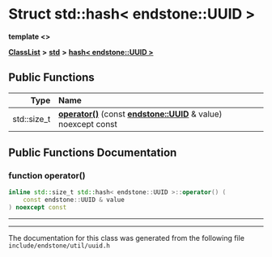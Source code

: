 

# Struct std::hash&lt; endstone::UUID &gt;

**template &lt;&gt;**



[**ClassList**](annotated.md) **>** [**std**](namespacestd.md) **>** [**hash&lt; endstone::UUID &gt;**](structstd_1_1hash_3_01endstone_1_1UUID_01_4.md)










































## Public Functions

| Type | Name |
| ---: | :--- |
|  std::size\_t | [**operator()**](#function-operator()) (const [**endstone::UUID**](classendstone_1_1UUID.md) & value) noexcept const<br> |




























## Public Functions Documentation




### function operator() 

```C++
inline std::size_t std::hash< endstone::UUID >::operator() (
    const endstone::UUID & value
) noexcept const
```




<hr>

------------------------------
The documentation for this class was generated from the following file `include/endstone/util/uuid.h`

